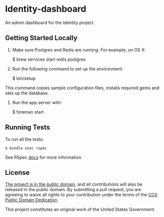 # Identity-dashboard

An admin dashboard for the Identity project.

## Getting Started Locally

1. Make sure Postgres and Redis are running.  For example, on OS X:

    $ brew services start redis postgres

1. Run the following command to set up the environment:

    $ bin/setup

This command copies sample configuration files, installs required gems
and sets up the database.

1. Run the app server with:

    $ foreman start

## Running Tests

To run all the tests:

    $ bundle exec rspec

See RSpec [docs](https://relishapp.com/rspec/rspec-core/docs/command-line) for
more information.

## License

[The project is in the public domain](LICENSE.md), and all contributions will also be released in the public domain. By submitting a pull request, you are agreeing to waive all rights to your contribution under the terms of the [CC0 Public Domain Dedication](http://creativecommons.org/publicdomain/zero/1.0/).

This project constitutes an original work of the United States Government.
